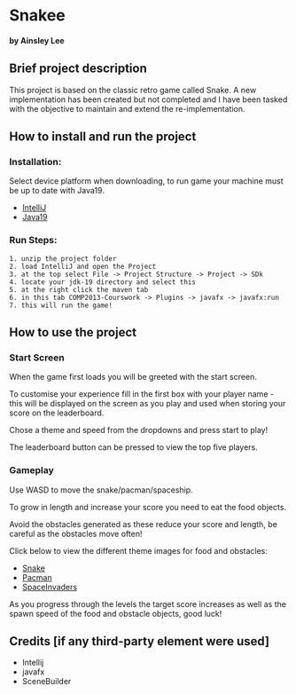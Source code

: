 # Snakee

#### by Ainsley Lee

## Brief project description

This project is based on the classic retro game called Snake. A new implementation has been created but not completed and I have been tasked with the objective to maintain and extend the re-implementation.

## How to install and run the project

### Installation:
Select device platform when downloading, to run game your machine must be up to date with Java19.

* [IntelliJ](https://www.jetbrains.com/idea/download/)
* [Java19](https://www.oracle.com/uk/java/technologies/downloads/#jdk19)

### Run Steps:
```
1. unzip the project folder
2. load IntelliJ and open the Project
3. at the top select File -> Project Structure -> Project -> SDk
4. locate your jdk-19 directory and select this
5. at the right click the maven tab 
6. in this tab COMP2013-Courswork -> Plugins -> javafx -> javafx:run
7. this will run the game!
```

## How to use the project

### Start Screen

When the game first loads you will be greeted with the start screen.

To customise your experience fill in the first box with your player name - this will be displayed on the screen as you play
and used when storing your score on the leaderboard.

Chose a theme and speed from the dropdowns and press start to play!

The leaderboard button can be pressed to view the top five players.

### Gameplay

Use WASD to move the snake/pacman/spaceship.

To grow in length and increase your score you need to eat the food objects.

Avoid the obstacles generated as these reduce your score and length, be careful as the obstacles move often!

Click below to view the different theme images for food and obstacles:
* [Snake](src/main/resources/com/Snake/images/snake)
* [Pacman](src/main/resources/com/Snake/images/pacman)
* [SpaceInvaders](src/main/resources/com/Snake/images/spaceinvaders)

As you progress through the levels the target score increases as well as the spawn speed of the food and obstacle objects, good luck!


## Credits [if any third-party element were used]

* Intellij
* javafx
* SceneBuilder